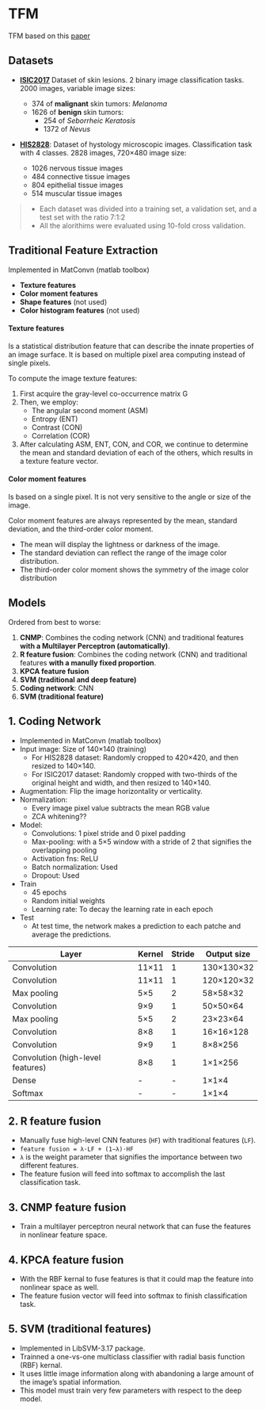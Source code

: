 # TFM

TFM based on this [paper](https://www.hindawi.com/journals/cin/2018/2061516/)

## Datasets

- [**ISIC2017**](https://challenge.kitware.com/#phase/5840f53ccad3a51cc66c8dab) Dataset of skin lesions. 2 binary image classification tasks. 2000 images, variable image sizes:
  - 374 of **malignant** skin tumors: *Melanoma*
  - 1626 of **benign** skin tumors:
    - 254 of *Seborrheic Keratosis*
    - 1372 of *Nevus*

- [**HIS2828**](http://online.unillanos.edu.co:8084/histologyDS/): Dataset of hystology microscopic images. Classification task with 4 classes. 2828 images, 720×480 image size:
  - 1026 nervous tissue images
  - 484 connective tissue images
  - 804 epithelial tissue images
  - 514 muscular tissue images

> - Each dataset was divided into a training set, a validation set, and a test set with the ratio 7:1:2
> - All the alorithims were evaluated using 10-fold cross validation.



## Traditional Feature Extraction

Implemented in MatConvn (matlab toolbox)

- **Texture features**
- **Color moment features**
- **Shape features** (not used)
- **Color histogram features** (not used)

#### Texture features

Is a statistical distribution feature that can describe the innate properties of an image surface. It is based on multiple pixel area computing instead of single pixels.

To compute the image texture features:

1. First acquire the gray-level co-occurrence matrix G 
2. Then, we employ:
   - The angular second moment (ASM)
   - Entropy (ENT)
   - Contrast (CON)
   - Correlation (COR)
3. After calculating ASM, ENT, CON, and COR, we continue to determine the mean and standard deviation of each of the others, which results in a texture feature vector.

#### Color moment features

Is based on a single pixel. It is not very sensitive to the angle or size of the image.

Color moment features are always represented by the mean, standard deviation, and the third-order color moment.
- The mean will display the lightness or darkness of the image.
- The standard deviation can reflect the range of the image color distribution.
- The third-order color moment shows the symmetry of the image color distribution


## Models

Ordered from best to worse:

1. **CNMP**: Combines the coding network (CNN) and traditional features **with a Multilayer Perceptron (automatically)**.
2. **R feature fusion**: Combines the coding network (CNN) and traditional features **with a manully fixed proportion**.
3. **KPCA feature fusion**
4. **SVM (traditional and deep feature)**
5. **Coding network**: CNN
6. **SVM (traditional feature)**



## 1. Coding Network

- Implemented in MatConvn (matlab toolbox)
- Input image: Size of 140×140 (training)
  - For HIS2828 dataset: Randomly cropped to 420×420, and then resized to 140×140.
  - For ISIC2017 dataset: Randomly cropped with two-thirds of the original height and width, and then resized to 140×140.
- Augmentation: Flip the image horizontality or verticality.
- Normalization:
  - Every image pixel value subtracts the mean RGB value
  - ZCA whitening??
- Model:
  - Convolutions: 1 pixel stride and 0 pixel padding
  - Max-pooling: with a 5×5 window with a stride of 2 that signifies the overlapping pooling
  - Activation fns: ReLU
  - Batch normalization: Used
  - Dropout: Used
- Train
  - 45 epochs
  - Random initial weights
  - Learning rate: To decay the learning rate in each epoch
- Test
  - At test time, the network makes a prediction to each patche and average the predictions.

Layer       | Kernel | Stride | Output size
------------|--------|--------|------------
Convolution | 11×11  |    1   | 130×130×32
Convolution | 11×11  |    1   | 120×120×32
Max pooling | 5×5    |    2   | 58×58×32
Convolution | 9×9    |    1   | 50×50×64
Max pooling | 5×5    |    2   | 23×23×64
Convolution | 8×8    |    1   | 16×16×128
Convolution | 9×9    |    1   | 8×8×256
Convolution (high-level features) | 8×8    |    1   | 1×1×256
Dense       |    -   |    -   | 1×1×4
Softmax     |    -   |    -   | 1×1×4



## 2. R feature fusion

- Manually fuse high-level CNN features (`HF`) with traditional features (`LF`).
- `feature fusion = λ·LF + (1−λ)·HF`
- `λ` is the weight parameter that signifies the importance between two different features.
- The feature fusion will feed into softmax to accomplish the last classification task.


## 3. CNMP feature fusion

- Train a multilayer perceptron neural network that can fuse the features in nonlinear feature space.


## 4. KPCA feature fusion

- With the RBF kernal to fuse features is that it could map the feature into nonlinear space as well.
- The feature fusion vector will feed into softmax to finish classification task.


## 5. SVM (traditional features)

- Implemented in LibSVM-3.17 package.
- Trainned a one-vs-one multiclass classifier with radial basis function (RBF) kernal.
- It uses little image information along with abandoning a large amount of the image’s spatial information.
- This model must train very few parameters with respect to the deep model.